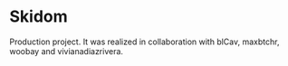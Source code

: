 # Skidom
Production project. It was realized in collaboration with blCav, maxbtchr, woobay and vivianadiazrivera.
